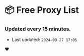 # :package: Free Proxy List
### Updated every 15 minutes.

- Last updated: `2024-09-27 17:05`

:heart:
